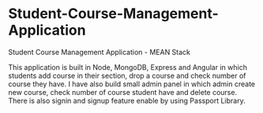 # Student-Course-Management-Application
Student Course Management Application - MEAN Stack

This application is built in Node, MongoDB, Express and Angular in which students add course in their section, drop a course and check number of course they have. I have also build small admin panel in which admin create new course, check  number of course student have and delete course. 
There is also signin and signup feature enable by using Passport Library.
